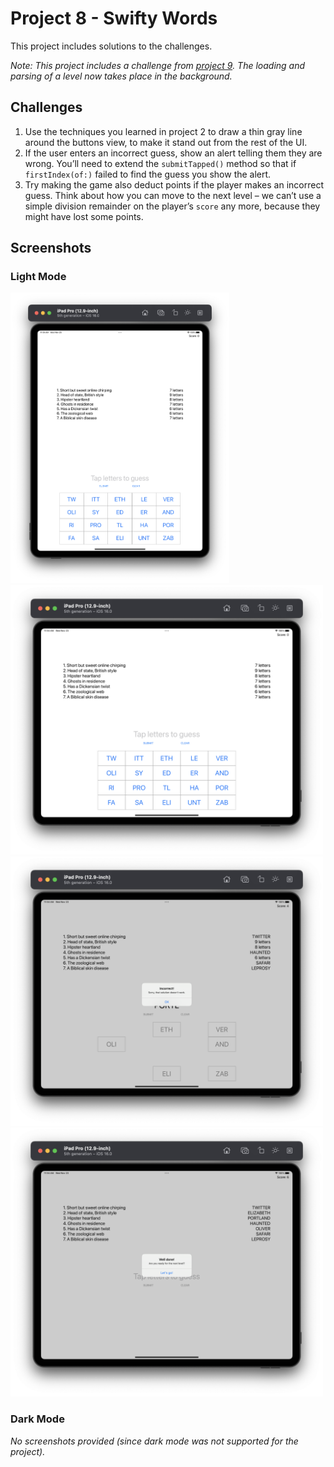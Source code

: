 # Project 8 - Swifty Words

This project includes solutions to the challenges.

*Note: This project includes a challenge from [project 9](../11-Project-9-GrandCentralDispatch). The loading and parsing of a level now takes place in the background.*

## Challenges

1. Use the techniques you learned in project 2 to draw a thin gray line around the buttons view, to make it stand out from the rest of the UI.
2. If the user enters an incorrect guess, show an alert telling them they are wrong. You’ll need to extend the `submitTapped()` method so that if `firstIndex(of:)` failed to find the guess you show the alert.
3. Try making the game also deduct points if the player makes an incorrect guess. Think about how you can move to the next level – we can’t use a simple division remainder on the player’s `score` any more, because they might have lost some points.

## Screenshots

### Light Mode

<div>
  <img src="Screenshots/Light/Light_01.png" width="350">
  <img src="Screenshots/Light/Light_02.png" width="500">
  <img src="Screenshots/Light/Light_03.png" width="500">
  <img src="Screenshots/Light/Light_04.png" width="500">
</div>

### Dark Mode

*No screenshots provided (since dark mode was not supported for the project).*
